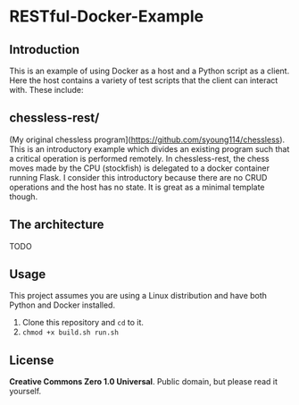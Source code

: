 # RESTful-Docker-Example

## Introduction

This is an example of using Docker as a host and a Python script as a client. Here the host contains a variety of test scripts that the client can interact with. These include:

## chessless-rest/

(My original chessless program](https://github.com/syoung114/chessless). This is an introductory example which divides an existing program such that a critical operation is performed remotely. In chessless-rest, the chess moves made by the CPU (stockfish) is delegated to a docker container running Flask. I consider this introductory because there are no CRUD operations and the host has no state. It is great as a minimal template though.

## The architecture

TODO

## Usage
This project assumes you are using a Linux distribution and have both Python and Docker installed.

1. Clone this repository and `cd` to it.
2. `chmod +x build.sh run.sh`

## License
**Creative Commons Zero 1.0 Universal**. Public domain, but please read it yourself.
